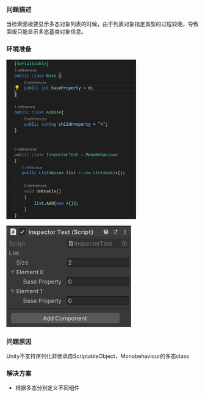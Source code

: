 ### 问题描述

当检索面板要显示多态对象列表的时候，由于列表对象指定类型的过程较晚，导致面板只能显示多态基类对象信息。

### 环境准备

<img src="img/多态问题.png" style="zoom: 67%;" />

![](img/多态问题2.png)

### 问题原因

Unity不支持序列化非继承自ScriptableObject，Monobehaviour的多态class

### 解决方案

- 根据多态分别定义不同组件